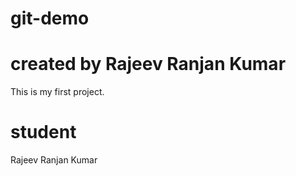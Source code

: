 # git-demo
# created by Rajeev Ranjan Kumar
This is my first project.

# student
Rajeev Ranjan Kumar
